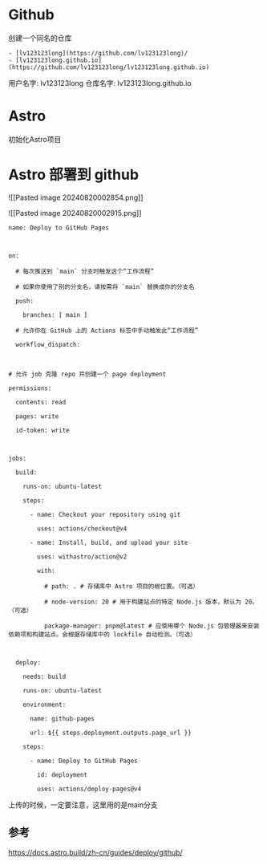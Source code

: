 # Github
创建一个同名的仓库
```
- [lv123123long](https://github.com/lv123123long)/
- [lv123123long.github.io](https://github.com/lv123123long/lv123123long.github.io)
```

用户名字: lv123123long
仓库名字: lv123123long.github.io


# Astro

初始化Astro项目

# Astro 部署到 github
![[Pasted image 20240820002854.png]]

![[Pasted image 20240820002915.png]]

```
name: Deploy to GitHub Pages

  

on:

  # 每次推送到 `main` 分支时触发这个“工作流程”

  # 如果你使用了别的分支名，请按需将 `main` 替换成你的分支名

  push:

    branches: [ main ]

  # 允许你在 GitHub 上的 Actions 标签中手动触发此“工作流程”

  workflow_dispatch:

  

# 允许 job 克隆 repo 并创建一个 page deployment

permissions:

  contents: read

  pages: write

  id-token: write

  

jobs:

  build:

    runs-on: ubuntu-latest

    steps:

      - name: Checkout your repository using git

        uses: actions/checkout@v4

      - name: Install, build, and upload your site

        uses: withastro/action@v2

        with:

          # path: . # 存储库中 Astro 项目的根位置。（可选）

          # node-version: 20 # 用于构建站点的特定 Node.js 版本，默认为 20。（可选）

          package-manager: pnpm@latest # 应使用哪个 Node.js 包管理器来安装依赖项和构建站点。会根据存储库中的 lockfile 自动检测。（可选）

  

  deploy:

    needs: build

    runs-on: ubuntu-latest

    environment:

      name: github-pages

      url: ${{ steps.deployment.outputs.page_url }}

    steps:

      - name: Deploy to GitHub Pages

        id: deployment

        uses: actions/deploy-pages@v4
```


上传的时候，一定要注意，这里用的是main分支
## 参考
https://docs.astro.build/zh-cn/guides/deploy/github/